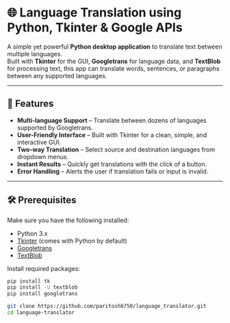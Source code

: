 # 🌐 Language Translation using Python, Tkinter & Google APIs
A simple yet powerful **Python desktop application** to translate text between multiple languages.  
Built with **Tkinter** for the GUI, **Googletrans** for language data, and **TextBlob** for processing text, this app can translate words, sentences, or paragraphs between any supported languages.

---

## 📌 Features
- **Multi-language Support** – Translate between dozens of languages supported by Googletrans.
- **User-Friendly Interface** – Built with Tkinter for a clean, simple, and interactive GUI.
- **Two-way Translation** – Select source and destination languages from dropdown menus.
- **Instant Results** – Quickly get translations with the click of a button.
- **Error Handling** – Alerts the user if translation fails or input is invalid.

---


## 🛠️ Prerequisites
Make sure you have the following installed:
- Python 3.x
- [Tkinter](https://wiki.python.org/moin/TkInter) (comes with Python by default)
- [Googletrans](https://pypi.org/project/googletrans/)
- [TextBlob](https://pypi.org/project/textblob/)

Install required packages:
```bash
pip install tk
pip install -U textblob
pip install googletrans

git clone https://github.com/paritosh6750/language_translator.git
cd language-translator
